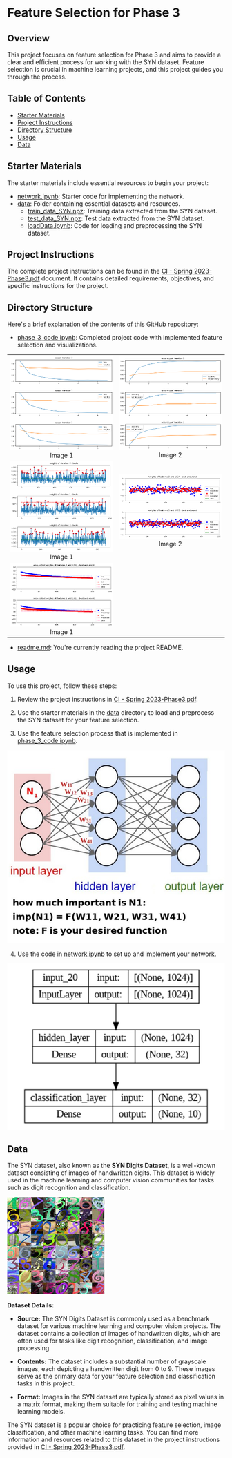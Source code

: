 # Feature Selection for Phase 3

## Overview

This project focuses on feature selection for Phase 3 and aims to provide a clear and efficient process for working with the SYN dataset. Feature selection is crucial in machine learning projects, and this project guides you through the process.

## Table of Contents

- [Starter Materials](#starter-materials)
- [Project Instructions](#project-instructions)
- [Directory Structure](#directory-structure)
- [Usage](#usage)
- [Data](#data)

## Starter Materials

The starter materials include essential resources to begin your project:

- [network.ipynb]([link-to-network.ipynb](https://drive.google.com/file/d/11XSW5M5SPO6Ld_ofVkzMSQzpdRyHlfds/view?usp=sharing)): Starter code for implementing the network.
- [data]([link-to-data-folder](https://drive.google.com/drive/folders/1D0RaMSbJGJLLXv-ee-_6dM2aMe-A3ns2?usp=sharing)): Folder containing essential datasets and resources.
  - [train_data_SYN.npz]([link-to-train_data_SYN.npz](https://drive.google.com/file/d/1cZGbhbVqAlrrAVNruiH48iBLZ6kPdOlu/view?usp=sharing)): Training data extracted from the SYN dataset.
  - [test_data_SYN.npz]([link-to-test_data_SYN.npz](https://drive.google.com/file/d/10ddjYz6MYuV8VkRb5zN4eH7tw_VLy2E9/view?usp=sharing)): Test data extracted from the SYN dataset.
  - [loadData.ipynb]([link-to-loadData.ipynb](https://colab.research.google.com/drive/1R1xOTRtiB7M9dWlZOXNL7xWhmWdZD5LK?usp=sharing)): Code for loading and preprocessing the SYN dataset.

## Project Instructions

The complete project instructions can be found in the [CI - Spring 2023-Phase3.pdf]([link-to-instructions-pdf](https://github.com/hamedrq7/CAI-Spring-2023/blob/main/Third-Project%3A%20Feature%20Selection/CI%20-%20Spring%202023-Phase3.pdf)) document. It contains detailed requirements, objectives, and specific instructions for the project.

## Directory Structure

Here's a brief explanation of the contents of this GitHub repository:

- [phase_3_code.ipynb]([link-to-phase_3_code.ipynb](https://github.com/hamedrq7/CAI-Spring-2023/blob/main/Third-Project%3A%20Feature%20Selection/phase_3_code.ipynb)): Completed project code with implemented feature selection and visualizations.

<!-- Create a table with one row and two columns -->
<table>
  <tr>
    <td align="center">
      <img src="images/imge5.png" alt="vis1" width="400">
      <br>
      Image 1
    </td>
    <td align="center">
      <img src="images/imge6.png" alt="vis2" width="400">
      <br>
      Image 2
    </td>
  </tr>
  <tr>
    <td align="center">
      <img src="images/imge7.png" alt="vis3" width="400">
      <br>
      Image 1
    </td>
    <td align="center">
      <img src="images/imge8.png" alt="vis4" width="400">
      <br>
      Image 2
    </td>
  </tr>
  <tr>
    <td align="center">
      <img src="images/imge9.png" alt="vis5" width="400">
      <br>
      Image 1
    </td>
  </tr>
</table>


- [readme.md]([link-to-readme.md](https://github.com/hamedrq7/CAI-Spring-2023/blob/main/Third-Project%3A%20Feature%20Selection/readme.md)): You're currently reading the project README.

## Usage

To use this project, follow these steps:

1. Review the project instructions in [CI - Spring 2023-Phase3.pdf]([link-to-instructions-pdf](https://github.com/hamedrq7/CAI-Spring-2023/blob/main/Third-Project%3A%20Feature%20Selection/CI%20-%20Spring%202023-Phase3.pdf)).

2. Use the starter materials in the [data]([link-to-data-folder](https://drive.google.com/drive/folders/1D0RaMSbJGJLLXv-ee-_6dM2aMe-A3ns2?usp=sharing)) directory to load and preprocess the SYN dataset for your feature selection.

3. Use the feature selection process that is implemented in [phase_3_code.ipynb]([link-to-phase_3_code.ipynb](https://github.com/hamedrq7/CAI-Spring-2023/blob/main/Third-Project%3A%20Feature%20Selection/phase_3_code.ipynb)).

![how_to_select](images/imge3.png)

4. Use the code in [network.ipynb]([link-to-network.ipynb](https://drive.google.com/file/d/11XSW5M5SPO6Ld_ofVkzMSQzpdRyHlfds/view?usp=sharing)) to set up and implement your network.

![network](images/imge1.png)

## Data

The SYN dataset, also known as the **SYN Digits Dataset**, is a well-known dataset consisting of images of handwritten digits. This dataset is widely used in the machine learning and computer vision communities for tasks such as digit recognition and classification.

![SYN Dataset](images/imge4.png)

**Dataset Details:**

- **Source:** The SYN Digits Dataset is commonly used as a benchmark dataset for various machine learning and computer vision projects. The dataset contains a collection of images of handwritten digits, which are often used for tasks like digit recognition, classification, and image processing.

- **Contents:** The dataset includes a substantial number of grayscale images, each depicting a handwritten digit from 0 to 9. These images serve as the primary data for your feature selection and classification tasks in this project.

- **Format:** Images in the SYN dataset are typically stored as pixel values in a matrix format, making them suitable for training and testing machine learning models.

The SYN dataset is a popular choice for practicing feature selection, image classification, and other machine learning tasks. You can find more information and resources related to this dataset in the project instructions provided in [CI - Spring 2023-Phase3.pdf](link-to-instructions-pdf).
